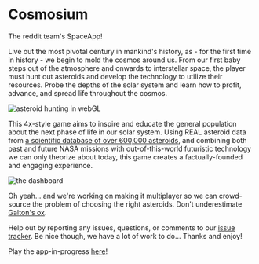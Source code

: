Cosmosium
=========

The reddit team's SpaceApp! 

Live out the most pivotal century in mankind's history, as - for the first time in history - we begin to mold the cosmos around us. From our first baby steps out of the atmosphere and onwards to interstellar space, the player must hunt out asteroids and develop the technology to utilize their resources. Probe the depths of the solar system and learn how to profit, advance, and spread life throughout the cosmos. 

![asteroid hunting in webGL](http://i.imgur.com/X7UN45d.png)

This 4x-style game aims to inspire and educate the general population about the next phase of life in our solar system. Using REAL asteroid data from [a scientific database of over 600,000 asteroids](http://www.asterank.com/), and combining both past and future NASA missions with out-of-this-world futuristic technology we can only theorize about today, this game creates a factually-founded and engaging experience.

![the dashboard](http://i.imgur.com/JKkkpUp.png)

Oh yeah... and we're working on making it multiplayer so we can crowd-source the problem of choosing the right asteroids. Don't underestimate [Galton's ox](http://en.wikipedia.org/wiki/The_Wisdom_of_Crowds).

Help out by reporting any issues, questions, or comments to our [issue tracker](https://github.com/rSimulate/Cosmosium/issues?state=open). Be nice though, we have a lot of work to do... Thanks and enjoy!

Play the app-in-progress [here](http://54.186.92.226:7099/)!
